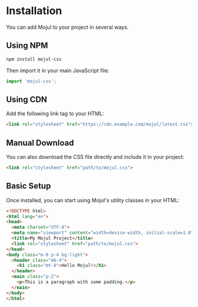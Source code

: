 # Installation

You can add Mojul to your project in several ways.

## Using NPM

```bash
npm install mojul-css
```

Then import it in your main JavaScript file:

```js
import 'mojul-css';
```

## Using CDN

Add the following link tag to your HTML:

```html
<link rel="stylesheet" href="https://cdn.example.com/mojul/latest.css">
```

## Manual Download

You can also download the CSS file directly and include it in your project:

```html
<link rel="stylesheet" href="path/to/mojul.css">
```

## Basic Setup

Once installed, you can start using Mojul's utility classes in your HTML:

```html
<!DOCTYPE html>
<html lang="en">
<head>
  <meta charset="UTF-8">
  <meta name="viewport" content="width=device-width, initial-scale=1.0">
  <title>My Mojul Project</title>
  <link rel="stylesheet" href="path/to/mojul.css">
</head>
<body class="m-0 p-4 bg-light">
  <header class="mb-4">
    <h1 class="mt-0">Hello Mojul!</h1>
  </header>
  <main class="p-2">
    <p>This is a paragraph with some padding.</p>
  </main>
</body>
</html>
```